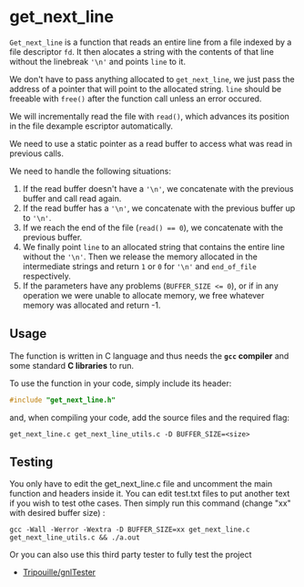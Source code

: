 # get_next_line

`Get_next_line` is a function that reads an entire line
from a file indexed by a file descriptor `fd`.
It then alocates a string with the contents
of that line without the linebreak `'\n'` and points `line` to it.

We don't have to pass anything allocated to `get_next_line`,
we just pass the address of a pointer that will point to the allocated string.
`line` should be freeable with `free()` after the function call
unless an error occured.

We will incrementally read the file with `read()`,
which advances its position in the file dexample escriptor automatically.

We need to use a static pointer as a read buffer
to access what was read in previous calls.

We need to handle the following situations:

1. If the read buffer doesn't have a `'\n'`, we concatenate
   with the previous buffer and call read again.
2. If the read buffer has a `'\n'`,
   we concatenate with the previous buffer up to `'\n'`.
3. If we reach the end of the file (`read() == 0`),
   we concatenate with the previous buffer.
4. We finally point `line` to an allocated string
   that contains the entire line without the `'\n'`.
   Then we release the memory allocated in the intermediate strings
   and return `1` or `0` for `'\n'` and `end_of_file` respectively.
5. If the parameters have any problems (`BUFFER_SIZE <= 0`),
   or if in any operation we were unable to allocate memory,
   we free whatever memory was allocated and return -1.

## Usage

The function is written in C language and thus needs the **`gcc` compiler** and some standard **C libraries** to run.

To use the function in your code, simply include its header:

```C
#include "get_next_line.h"
```

and, when compiling your code, add the source files and the required flag:

```shell
get_next_line.c get_next_line_utils.c -D BUFFER_SIZE=<size>
```

## Testing

You only have to edit the get_next_line.c file and uncomment the main function and headers inside it.
You can edit test.txt files to put another text if you wish to test othe cases.
Then simply run this command (change "xx" with desired buffer size) :

```shell
gcc -Wall -Werror -Wextra -D BUFFER_SIZE=xx get_next_line.c get_next_line_utils.c && ./a.out
```

Or you can also use this third party tester to fully test the project

* [Tripouille/gnlTester](https://github.com/Tripouille/gnlTester)
